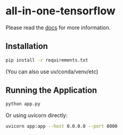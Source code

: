 # all-in-one-tensorflow

Please read the [docs](https://www.notion.so/northflank/All-in-one-Starter-w-TensorFlow-or-PyTorch-Jupyter-API-2036d14c785180dfbda9e3832bd2b45a?source=copy_link) for more information.

## Installation

```bash
pip install -r requirements.txt
```

(You can also use uv/conda/venv/etc)

## Running the Application

```bash
python app.py
```

Or using uvicorn directly:

```bash
uvicorn app:app --host 0.0.0.0 --port 8000
```


